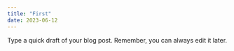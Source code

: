 ```yaml
---
title: "First"
date: 2023-06-12
---
```

Type a quick draft of your blog post. Remember, you can always edit it later.
